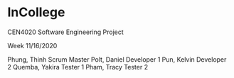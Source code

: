 # InCollege
CEN4020 Software Engineering Project

Week 11/16/2020

Phung, Thinh Scrum Master
Polt, Daniel Developer 1
Pun, Kelvin Developer 2
Quemba, Yakira Tester 1
Pham, Tracy Tester 2
